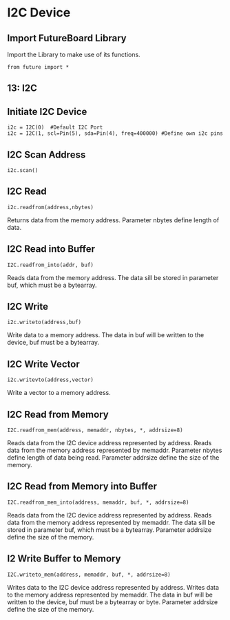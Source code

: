 # I2C Device

## Import FutureBoard Library

Import the Library to make use of its functions.

    from future import *

## 13: I2C

## Initiate I2C Device

    i2c = I2C(0)  #Default I2C Port
    i2c = I2C(1, scl=Pin(5), sda=Pin(4), freq=400000) #Define own i2c pins

## I2C Scan Address

    i2c.scan()

## I2C Read

    i2c.readfrom(address,nbytes)

Returns data from the memory address.
Parameter nbytes define length of data.

## I2C Read into Buffer

    I2C.readfrom_into(addr, buf)

Reads data from the memory address.
The data sill be stored in parameter buf, which must be a bytearray.

## I2C Write

    i2c.writeto(address,buf)

Write data to a memory address.
The data in buf will be written to the device, buf must be a bytearray.

## I2C Write Vector

    i2c.writevto(address,vector)

Write a vector to a memory address.

## I2C Read from Memory

    I2C.readfrom_mem(address, memaddr, nbytes, *, addrsize=8)

Reads data from the I2C device address represented by address.
Reads data from the memory address represented by memaddr.
Parameter nbytes define length of data being read.
Parameter addrsize define the size of the memory.

## I2C Read from Memory into Buffer

    I2C.readfrom_mem_into(address, memaddr, buf, *, addrsize=8)

Reads data from the I2C device address represented by address.
Reads data from the memory address represented by memaddr.
The data sill be stored in parameter buf, which must be a bytearray.
Parameter addrsize define the size of the memory.

## I2 Write Buffer to Memory

    I2C.writeto_mem(address, memaddr, buf, *, addrsize=8)

Writes data to the I2C device address represented by address.
Writes data to the memory address represented by memaddr.
The data in buf will be written to the device, buf must be a bytearray or byte.
Parameter addrsize define the size of the memory.